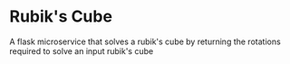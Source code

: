 # Rubik's Cube
A flask microservice that solves a rubik's cube by returning the rotations required to solve an input rubik's cube
